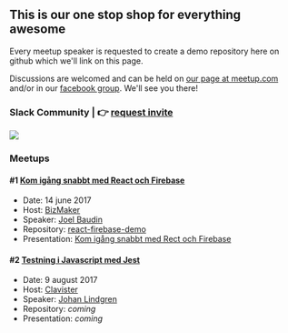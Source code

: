 ## This is our one stop shop for everything awesome

Every meetup speaker is requested to create a demo repository here on github which we'll link on this page.

Discussions are welcomed and can be held on [our page at meetup.com](https://www.meetup.com/ovik-dev) and/or in our [facebook group](https://www.facebook.com/groups/117816668796460/). We'll see you there!

### Slack Community | :point_right: [request invite](https://ovikdevmeetup.now.sh)
<img src="https://ovikdevmeetup.now.sh/badge.svg">

### Meetups

#### #1 [Kom igång snabbt med React och Firebase](https://www.meetup.com/ovik-dev/events/240287936/)

- Date: 14 june 2017
- Host: [BizMaker](http://www.bizmaker.se)
- Speaker: [Joel Baudin](https://github.com/jrbaudin)
- Repository: [react-firebase-demo](https://github.com/jrbaudin/react-firebase-demo)
- Presentation: [Kom igång snabbt med Rect och Firebase](https://prezi.com/view/ugYB80cZIw4YRzhCmOJe)

#### #2 [Testning i Javascript med Jest](https://www.meetup.com/ovik-dev/events/241137933/)

- Date: 9 august 2017
- Host: [Clavister](https://www.clavister.com)
- Speaker: [Johan Lindgren](https://github.com/lindgr3n)
- Repository: _coming_
- Presentation: _coming_
